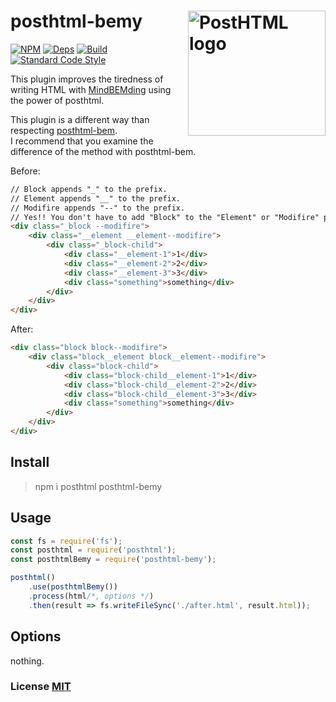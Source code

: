 # posthtml-bemy <img align="right" width="220" height="200" title="PostHTML logo" src="http://posthtml.github.io/posthtml/logo.svg">

[![NPM][npm]][npm-url]
[![Deps][deps]][deps-url]
[![Build][build]][build-badge]
[![Standard Code Style][style]][style-url]

This plugin improves the tiredness of writing HTML with [MindBEMding](http://csswizardry.com/2013/01/mindbemding-getting-your-head-round-bem-syntax/)
 using the power of posthtml.

 This plugin is a different way than respecting [posthtml-bem](https://github.com/rajdee/posthtml-bem).  
I recommend that you examine the difference of the method with posthtml-bem.

Before:
``` html
// Block appends "_" to the prefix.
// Element appends "__" to the prefix.
// Modifire appends "--" to the prefix.
// Yes!! You don't have to add "Block" to the "Element" or "Modifire" prefix!!
<div class="_block --modifire">
    <div class="__element __element--modifire">
        <div class="_block-child">
            <div class="__element-1">1</div>
            <div class="__element-2">2</div>
            <div class="__element-3">3</div>
            <div class="something">something</div>
        </div>
    </div>
</div>
```

After:

``` html
<div class="block block--modifire">
    <div class="block__element block__element--modifire">
        <div class="block-child">
            <div class="block-child__element-1">1</div>
            <div class="block-child__element-2">2</div>
            <div class="block-child__element-3">3</div>
            <div class="something">something</div>
        </div>
    </div>
</div>
```

## Install

> npm i posthtml posthtml-bemy

## Usage

``` js
const fs = require('fs');
const posthtml = require('posthtml');
const posthtmlBemy = require('posthtml-bemy');

posthtml()
    .use(posthtmlBemy())
    .process(html/*, options */)
    .then(result => fs.writeFileSync('./after.html', result.html));
```

## Options

nothing.

### License [MIT](LICENSE)

[npm]: https://img.shields.io/npm/v/posthtml.svg
[npm-url]: https://npmjs.com/package/posthtml-bemy

[deps]: https://david-dm.org/yoshidax/posthtml-bemy.svg
[deps-url]: https://david-dm.org/yoshidax/posthtml-bemy

[style]: https://img.shields.io/badge/code%20style-standard-yellow.svg
[style-url]: http://standardjs.com/

[build]: https://travis-ci.org/posthtml/posthtml.svg?branch=master
[build-badge]: https://travis-ci.org/yoshidax/posthtml-bemy?branch=master
